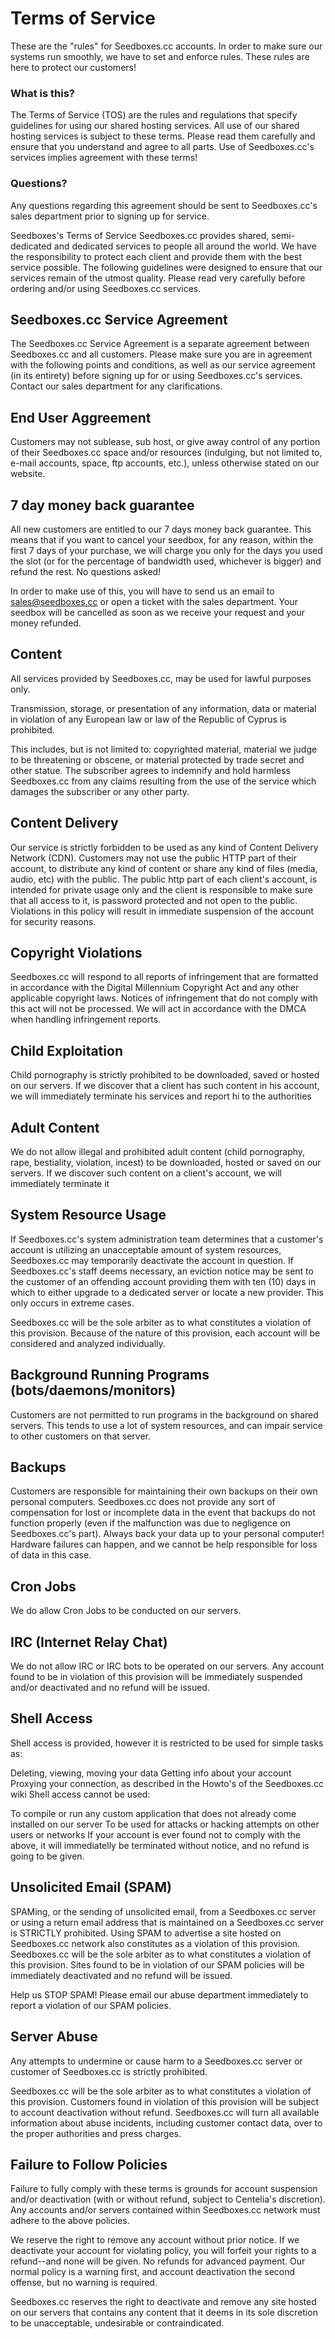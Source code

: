 # Terms of Service

These are the "rules" for Seedboxes.cc accounts. In order to make sure our systems run smoothly, we have to set and enforce rules. These rules are here to protect our customers!

### What is this?
The Terms of Service (TOS) are the rules and regulations that specify guidelines for using our shared hosting services. All use of our shared hosting services is subject to these terms. Please read them carefully and ensure that you understand and agree to all parts. Use of Seedboxes.cc's services implies agreement with these terms!

### Questions?
Any questions regarding this agreement should be sent to Seedboxes.cc's sales department prior to signing up for service.

Seedboxes's Terms of Service
Seedboxes.cc provides shared, semi-dedicated and dedicated services to people all around the world. We have the responsibility to protect each client and provide them with the best service possible. The following guidelines were designed to ensure that our services remain of the utmost quality. Please read very carefully before ordering and/or using Seedboxes.cc services.

## Seedboxes.cc Service Agreement
The Seedboxes.cc Service Agreement is a separate agreement between Seedboxes.cc and all customers. Please make sure you are in agreement with the following points and conditions, as well as our service agreement (in its entirety) before signing up for or using Seedboxes.cc's services. Contact our sales department for any clarifications.

## End User Aggreement
Customers may not sublease, sub host, or give away control of any portion of their Seedboxes.cc space and/or resources (indulging, but not limited to, e-mail accounts, space, ftp accounts, etc.), unless otherwise stated on our website.

## 7 day money back guarantee
All new customers are entitled to our 7 days money back guarantee. This means that if you want to cancel your seedbox, for any reason, within the first 7 days of your purchase, we will charge you only for the days you used the slot (or for the percentage of bandwidth used, whichever is bigger) and refund the rest. No questions asked!

In order to make use of this, you will have to send us an email to sales@seedboxes.cc or open a ticket with the sales department. Your seedbox will be cancelled as soon as we receive your request and your money refunded.

## Content
All services provided by Seedboxes.cc, may be used for lawful purposes only.

Transmission, storage, or presentation of any information, data or material in violation of any European law or law of the Republic of Cyprus is prohibited.

This includes, but is not limited to: copyrighted material, material we judge to be threatening or obscene, or material protected by trade secret and other statue. The subscriber agrees to indemnify and hold harmless Seedboxes.cc from any claims resulting from the use of the service which damages the subscriber or any other party.

## Content Delivery
Our service is strictly forbidden to be used as any kind of Content Delivery Network (CDN). Customers may not use the public HTTP part of their account, to distribute any kind of content or share any kind of files (media, audio, etc) with the public. The public http part of each client's account, is intended for private usage only and the client is responsible to make sure that all access to it, is password protected and not open to the public. Violations in this policy will result in immediate suspension of the account for security reasons.

## Copyright Violations
Seedboxes.cc will respond to all reports of infringement that are formatted in accordance with the Digital Millennium Copyright Act and any other applicable copyright laws. Notices of infringement that do not comply with this act will not be processed. We will act in accordance with the DMCA when handling infringement reports.

## Child Exploitation
Child pornography is strictly prohibited to be downloaded, saved or hosted on our servers. If we discover that a client has such content in his account, we will immediately terminate his services and report hi to the authorities

## Adult Content
We do not allow illegal and prohibited adult content (child pornography, rape, bestiality, violation, incest) to be downloaded, hosted or saved on our servers. If we discover such content on a client's account, we will immediately terminate it

## System Resource Usage
If Seedboxes.cc's system administration team determines that a customer's account is utilizing an unacceptable amount of system resources, Seedboxes.cc may temporarily deactivate the account in question. If Seedboxes.cc's staff deems necessary, an eviction notice may be sent to the customer of an offending account providing them with ten (10) days in which to either upgrade to a dedicated server or locate a new provider. This only occurs in extreme cases.

Seedboxes.cc will be the sole arbiter as to what constitutes a violation of this provision. Because of the nature of this provision, each account will be considered and analyzed individually.

## Background Running Programs (bots/daemons/monitors)
Customers are not permitted to run programs in the background on shared servers. This tends to use a lot of system resources, and can impair service to other customers on that server.

## Backups
Customers are responsible for maintaining their own backups on their own personal computers. Seedboxes.cc does not provide any sort of compensation for lost or incomplete data in the event that backups do not function properly (even if the malfunction was due to negligence on Seedboxes.cc's part). Always back your data up to your personal computer! Hardware failures can happen, and we cannot be help responsible for loss of data in this case.

## Cron Jobs
We do allow Cron Jobs to be conducted on our servers.

## IRC (Internet Relay Chat)
We do not allow IRC or IRC bots to be operated on our servers. Any account found to be in violation of this provision will be immediately suspended and/or deactivated and no refund will be issued.

## Shell Access
Shell access is provided, however it is restricted to be used for simple tasks as:

Deleting, viewing, moving your data
Getting info about your account
Proxying your connection, as described in the Howto's of the Seedboxes.cc wiki
Shell access cannot be used:

To compile or run any custom application that does not already come installed on our server
To be used for attacks or hacking attempts on other users or networks
If your account is ever found not to comply with the above, it will immediatelly be terminated without notice, and no refund is going to be given.

## Unsolicited Email (SPAM)
SPAMing, or the sending of unsolicited email, from a Seedboxes.cc server or using a return email address that is maintained on a Seedboxes.cc server is STRICTLY prohibited. Using SPAM to advertise a site hosted on Seedboxes.cc network also constitutes as a violation of this provision. Seedboxes.cc will be the sole arbiter as to what constitutes a violation of this provision. Sites found to be in violation of our SPAM policies will be immediately deactivated and no refund will be issued.

Help us STOP SPAM! Please email our abuse department immediately to report a violation of our SPAM policies.

## Server Abuse
Any attempts to undermine or cause harm to a Seedboxes.cc server or customer of Seedboxes.cc is strictly prohibited.

Seedboxes.cc will be the sole arbiter as to what constitutes a violation of this provision. Customers found in violation of this provision will be subject to account deactivation without refund. Seedboxes.cc will turn all available information about abuse incidents, including customer contact data, over to the proper authorities and press charges.

## Failure to Follow Policies
Failure to fully comply with these terms is grounds for account suspension and/or deactivation (with or without refund, subject to Centelia's discretion). Any accounts and/or servers contained within Seedboxes.cc network must adhere to the above policies.

We reserve the right to remove any account without prior notice. If we deactivate your account for violating policy, you will forfeit your rights to a refund--and none will be given. No refunds for advanced payment. Our normal policy is a warning first, and account deactivation the second offense, but no warning is required.

Seedboxes.cc reserves the right to deactivate and remove any site hosted on our servers that contains any content that it deems in its sole discretion to be unacceptable, undesirable or contraindicated.